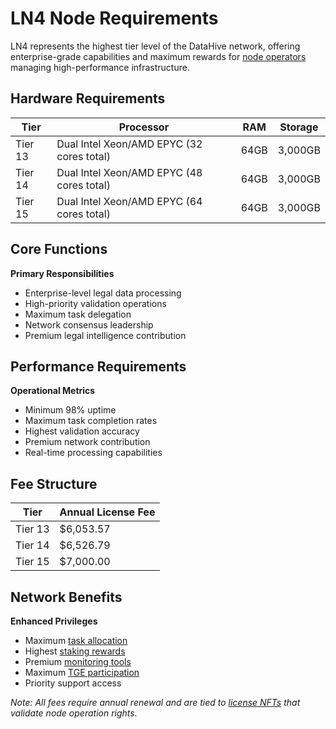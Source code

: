 # LN4 Node Requirements

LN4 represents the highest tier level of the DataHive network, offering enterprise-grade capabilities and maximum rewards for [node operators](/docs/onboarding/nodes.md) managing high-performance infrastructure.

## Hardware Requirements

| Tier | Processor | RAM | Storage |
|------|-----------|-----|---------|
| Tier 13 | Dual Intel Xeon/AMD EPYC (32 cores total) | 64GB | 3,000GB |
| Tier 14 | Dual Intel Xeon/AMD EPYC (48 cores total) | 64GB | 3,000GB |
| Tier 15 | Dual Intel Xeon/AMD EPYC (64 cores total) | 64GB | 3,000GB |

## Core Functions

**Primary Responsibilities**
- Enterprise-level legal data processing
- High-priority validation operations
- Maximum task delegation
- Network consensus leadership
- Premium legal intelligence contribution

## Performance Requirements

**Operational Metrics**
- Minimum 98% uptime
- Maximum task completion rates
- Highest validation accuracy
- Premium network contribution
- Real-time processing capabilities

## Fee Structure

| Tier | Annual License Fee |
|------|-------------------|
| Tier 13 | $6,053.57 |
| Tier 14 | $6,526.79 |
| Tier 15 | $7,000.00 |

## Network Benefits

**Enhanced Privileges**
- Maximum [task allocation](/docs/onboarding/tasks/allocation.md)
- Highest [staking rewards](/docs/onboarding/staking/rewards.md)
- Premium [monitoring tools](/docs/onboarding/monitoring.md)
- Maximum [TGE participation](/docs/onboarding/tge/participation.md)
- Priority support access

*Note: All fees require annual renewal and are tied to [license NFTs](/docs/onboarding/legal/license-nft.md) that validate node operation rights.*

